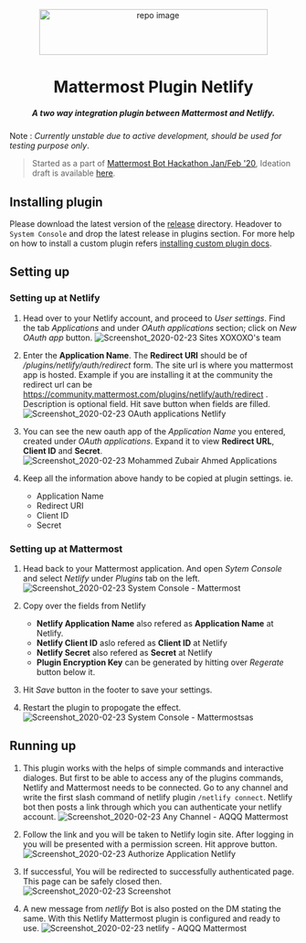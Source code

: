 <p align="center">
        <img src="https://user-images.githubusercontent.com/17708702/75109618-f18f6100-561c-11ea-8c78-335b843f9388.png" alt="repo image" width="400" height="80" />
   <h1 align="center">Mattermost Plugin Netlify</h1>
  <h5 align="center"><i>A two way integration plugin between Mattermost and Netlify.</i></h5>
</p>

Note : *Currently unstable due to active development, should be used for testing purpose only*.

> Started as a part of [Mattermost Bot Hackathon Jan/Feb '20](https://www.hackerearth.com/challenges/hackathon/mattermost-bot-hackfest/custom-tab/submission-guideline/#Submission%20Guideline), Ideation draft is available [here](https://github.com/M-ZubairAhmed/mattermost-plugin-netlify/blob/master/proposal.md).


## Installing plugin
Please download the latest version of the [release](https://github.com/M-ZubairAhmed/mattermost-plugin-netlify/releases) directory. Headover to `System Console` and drop the latest release in plugins section. For more help on how to install a custom plugin refers [installing custom plugin docs](https://docs.mattermost.com/administration/plugins.html#custom-plugins).

## Setting up

### Setting up at Netlify

1. Head over to your Netlify account, and proceed to *User settings*. Find the tab *Applications* and under *OAuth applications* section; click on *New OAuth app* button. ![Screenshot_2020-02-23 Sites XOXOXO's team](https://user-images.githubusercontent.com/17708702/75109559-60b88580-561c-11ea-9a2d-a4e318251135.png)

1. Enter the **Application Name**. The **Redirect URI** should be of *<site url>/plugins/netlify/auth/redirect* form. The site url is where you mattermost app is hosted. Example if you are installing it at the community the redirect url can be https://community.mattermost.com/plugins/netlify/auth/redirect . Description is optional field. Hit save button when fields are filled. ![Screenshot_2020-02-23 OAuth applications Netlify](https://user-images.githubusercontent.com/17708702/75109197-1386e480-5619-11ea-823d-9c63eefb0fe3.png)

1. You can see the new oauth app of the *Application Name* you entered, created under *OAuth applications*. Expand it to view **Redirect URL**, **Client ID** and **Secret**. ![Screenshot_2020-02-23 Mohammed Zubair Ahmed Applications](https://user-images.githubusercontent.com/17708702/75109198-1a155c00-5619-11ea-87f2-4b7ab49dcd2a.png)

1. Keep all the information above handy to be copied at plugin settings. ie.
    - Application Name
    - Redirect URI
    - Client ID
    - Secret

### Setting up at Mattermost

1. Head back to your Mattermost application. And open *Sytem Console* and select *Netlify* under *Plugins* tab on the left.
![Screenshot_2020-02-23 System Console - Mattermost](https://user-images.githubusercontent.com/17708702/75110364-328b7380-5625-11ea-8d13-3e15fc77432d.png)

1. Copy over the fields from Netlify
    - **Netlify Application Name** also refered as **Application Name** at Netlify.
    - **Netlify Client ID** aslo refered as **Client ID** at Netlify
    - **Netlify Secret** also refered as **Secret** at Netlify
    - **Plugin Encryption Key** can be generated by hitting over *Regerate* button below it.
    
1. Hit *Save* button in the footer to save your settings.
1. Restart the plugin to propogate the effect. ![Screenshot_2020-02-23 System Console - Mattermostsas](https://user-images.githubusercontent.com/17708702/75110455-3d92d380-5626-11ea-9b63-37726d41ddae.png)

## Running up
1. This plugin works with the helps of simple commands and interactive dialoges. But first to be able to access any of the plugins commands, Netlify and Mattermost needs to be connected. Go to any channel and write the first slash command of netlify plugin `/netlify connect`. Netlify bot then posts a link through which you can authenticate your netlify account. ![Screenshot_2020-02-23 Any Channel - AQQQ Mattermost](https://user-images.githubusercontent.com/17708702/75111311-615b1700-5630-11ea-8489-7e3eadc3d844.png)

1. Follow the link and you will be taken to Netlify login site. After logging in you will be presented with a permission screen. Hit approve button. ![Screenshot_2020-02-23 Authorize Application Netlify](https://user-images.githubusercontent.com/17708702/75111404-4f2da880-5631-11ea-89e8-8f5d7db4efaf.png)

1. If successful, You will be redirected to successfully authenticated page. This page can be safely closed then.  ![Screenshot_2020-02-23 Screenshot](https://user-images.githubusercontent.com/17708702/75111435-b77c8a00-5631-11ea-871a-ddb7aeabaab0.png)

1. A new message from *netlify* Bot is also posted on the DM stating the same. With this Netlify Mattermost plugin is configured and ready to use. ![Screenshot_2020-02-23 netlify - AQQQ Mattermost](https://user-images.githubusercontent.com/17708702/75111440-c4997900-5631-11ea-9e18-f31c5f1502d2.png)



